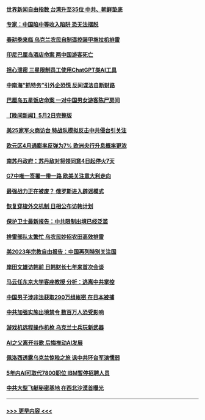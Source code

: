 #### [世界新闻自由指数 台湾升至35位 中共、朝鲜垫底](../pages/prog202/a103704131.md?t=05032143) 
#### [专家：中国陷中等收入陷阱 恐无法摆脱](../pages/prog202/a103704040.md?t=05032143) 
#### [春耕季来临 乌克兰农民自制遥控装甲拖拉机排雷](../pages/prog202/a103704033.md?t=05032143) 
#### [印尼巴厘岛酒店命案 两中国游客死亡](../pages/prog202/a103704054.md?t=05032143) 
#### [担心泄密 三星限制员工使用ChatGPT类AI工具](../pages/prog202/a103704029.md?t=05032143) 
#### [中南海“抓特务”引外企恐慌 反间谍法自断财路](../pages/prog202/a103703995.md?t=05032143) 
#### [巴厘岛五星饭店命案 一对中国男女游客陈尸房间](../pages/prog202/a103703990.md?t=05032143) 
#### [【晚间新闻】5月2日完整版](../pages/prog202/a103703863.md?t=05032143) 
#### [美25家军火商访台 特战队模拟反击中共侵台引关注](../pages/prog202/a103703862.md?t=05032143) 
#### [欧元区4月通膨率反弹为7% 欧洲央行升息概率更浓](../pages/prog202/a103703891.md?t=05032143) 
#### [南苏丹政府：苏丹敌对将领同意4日起停火7天](../pages/prog202/a103703861.md?t=05032143) 
#### [G7中唯一签署一带一路 欧美关注意大利走向](../pages/prog202/a103703837.md?t=05032143) 
#### [最强战力正在被废？ 俄罗斯进入辟谣模式](../pages/prog202/a103703740.md?t=05032143) 
#### [恢复穿梭外交机制 日相公布访韩计划](../pages/prog202/a103703752.md?t=05032143) 
#### [保护卫士最新报告：中共限制出境已经泛滥](../pages/prog202/a103703743.md?t=05032143) 
#### [排雷部队太繁忙 乌农民妙招农田高效排雷](../pages/prog202/a103703744.md?t=05032143) 
#### [美2023年宗教自由报告：中国再列特别关注国](../pages/prog202/a103703556.md?t=05032143) 
#### [岸田文雄访韩前 日韩财长七年来首次会谈](../pages/prog202/a103703540.md?t=05032143) 
#### [马云任东京大学客座教授 分析：逃离中共掌控](../pages/prog202/a103703546.md?t=05032143) 
#### [中国男子涉非法获取290万组帐密 在日本被捕](../pages/prog202/a103703456.md?t=05032143) 
#### [中共加强实施出境禁令 数百万人恐受影响](../pages/prog202/a103703383.md?t=05032143) 
#### [游戏机远程操作机枪 乌克兰士兵玩新武器](../pages/prog202/a103703377.md?t=05032143) 
#### [AI之父离开谷歌 后悔推动AI发展](../pages/prog202/a103703374.md?t=05032143) 
#### [佩洛西透露乌克兰惊险之旅 讽中共环台军演懦弱](../pages/prog202/a103703257.md?t=05032143) 
#### [5年内AI可取代7800职位 IBM暂停招聘人员](../pages/prog202/a103703229.md?t=05032143) 
#### [中共大型飞艇秘密基地 在西北沙漠首曝光](../pages/prog202/a103703219.md?t=05032143) 

----
#### [ >>> 更早内容 <<< ](../indexes/prog202-earlier.md)
